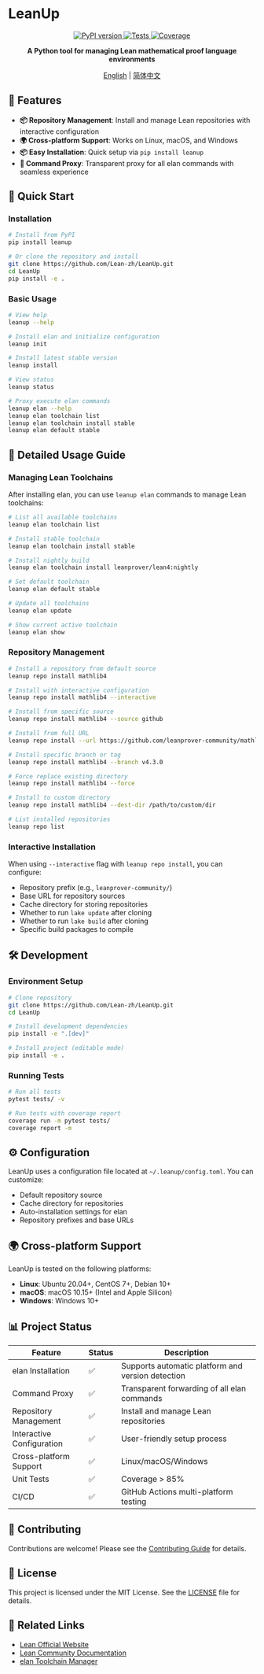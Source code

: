 # LeanUp

<div align="center">
    <a href="https://pypi.python.org/pypi/leanup">
        <img src="https://img.shields.io/pypi/v/leanup.svg" alt="PyPI version" />
    </a>
    <a href="https://github.com/Lean-zh/LeanUp/actions/workflows/ci.yaml">
        <img src="https://github.com/Lean-zh/LeanUp/actions/workflows/ci.yaml/badge.svg" alt="Tests" />
    </a>
    <a href="https://codecov.io/gh/Lean-zh/LeanUp">
        <img src="https://codecov.io/gh/Lean-zh/LeanUp/branch/main/graph/badge.svg" alt="Coverage" />
    </a>
</div>

<div align="center">

**A Python tool for managing Lean mathematical proof language environments**

[English](README-en.md) | [简体中文](README.md)

</div>

## 🎯 Features

- **📦 Repository Management**: Install and manage Lean repositories with interactive configuration
- **🌍 Cross-platform Support**: Works on Linux, macOS, and Windows
- **📦 Easy Installation**: Quick setup via `pip install leanup`
- **🔄 Command Proxy**: Transparent proxy for all elan commands with seamless experience

## 🚀 Quick Start

### Installation

```bash
# Install from PyPI
pip install leanup

# Or clone the repository and install
git clone https://github.com/Lean-zh/LeanUp.git
cd LeanUp
pip install -e .
```

### Basic Usage

```bash
# View help
leanup --help

# Install elan and initialize configuration
leanup init

# Install latest stable version
leanup install

# View status
leanup status

# Proxy execute elan commands
leanup elan --help
leanup elan toolchain list
leanup elan toolchain install stable
leanup elan default stable
```

## 📖 Detailed Usage Guide

### Managing Lean Toolchains

After installing elan, you can use `leanup elan` commands to manage Lean toolchains:

```bash
# List all available toolchains
leanup elan toolchain list

# Install stable toolchain
leanup elan toolchain install stable

# Install nightly build
leanup elan toolchain install leanprover/lean4:nightly

# Set default toolchain
leanup elan default stable

# Update all toolchains
leanup elan update

# Show current active toolchain
leanup elan show
```

### Repository Management

```bash
# Install a repository from default source
leanup repo install mathlib4

# Install with interactive configuration
leanup repo install mathlib4 --interactive

# Install from specific source
leanup repo install mathlib4 --source github

# Install from full URL
leanup repo install --url https://github.com/leanprover-community/mathlib4.git

# Install specific branch or tag
leanup repo install mathlib4 --branch v4.3.0

# Force replace existing directory
leanup repo install mathlib4 --force

# Install to custom directory
leanup repo install mathlib4 --dest-dir /path/to/custom/dir

# List installed repositories
leanup repo list
```

### Interactive Installation

When using `--interactive` flag with `leanup repo install`, you can configure:

- Repository prefix (e.g., `leanprover-community/`)
- Base URL for repository sources
- Cache directory for storing repositories
- Whether to run `lake update` after cloning
- Whether to run `lake build` after cloning
- Specific build packages to compile


## 🛠️ Development

### Environment Setup

```bash
# Clone repository
git clone https://github.com/Lean-zh/LeanUp.git
cd LeanUp

# Install development dependencies
pip install -e ".[dev]"

# Install project (editable mode)
pip install -e .
```

### Running Tests

```bash
# Run all tests
pytest tests/ -v

# Run tests with coverage report
coverage run -m pytest tests/
coverage report -m
```

## ⚙️ Configuration

LeanUp uses a configuration file located at `~/.leanup/config.toml`. You can customize:

- Default repository source
- Cache directory for repositories
- Auto-installation settings for elan
- Repository prefixes and base URLs

## 🌍 Cross-platform Support

LeanUp is tested on the following platforms:

- **Linux**: Ubuntu 20.04+, CentOS 7+, Debian 10+
- **macOS**: macOS 10.15+ (Intel and Apple Silicon)
- **Windows**: Windows 10+

## 📊 Project Status

| Feature | Status | Description |
|---------|--------|-------------|
| elan Installation | ✅ | Supports automatic platform and version detection |
| Command Proxy | ✅ | Transparent forwarding of all elan commands |
| Repository Management | ✅ | Install and manage Lean repositories |
| Interactive Configuration | ✅ | User-friendly setup process |
| Cross-platform Support | ✅ | Linux/macOS/Windows |
| Unit Tests | ✅ | Coverage > 85% |
| CI/CD | ✅ | GitHub Actions multi-platform testing |

## 🤝 Contributing

Contributions are welcome! Please see the [Contributing Guide](CONTRIBUTING.md) for details.

## 📝 License

This project is licensed under the MIT License. See the [LICENSE](LICENSE) file for details.

## 🔗 Related Links

- [Lean Official Website](https://leanprover.github.io/)
- [Lean Community Documentation](https://leanprover-community.github.io/)
- [elan Toolchain Manager](https://github.com/leanprover/elan)